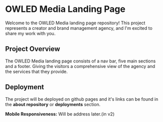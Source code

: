 # OWLED Media Landing Page

Welcome to the OWLED Media landing page repository! This project represents a creator and brand management agency, and I'm excited to share my work with you.

## Project Overview

The OWLED Media landing page consists of a nav bar, five main sections and a footer. Giving the visitors a comprehensive view of the agency and the services that they provide.

## Deployment

The project will be deployed on github pages and it's links can be found in the **about repository** or **deployments** section.

**Mobile Responsiveness:**
Will be address later.(in v2)

